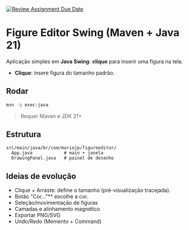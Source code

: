 [![Review Assignment Due Date](https://classroom.github.com/assets/deadline-readme-button-22041afd0340ce965d47ae6ef1cefeee28c7c493a6346c4f15d667ab976d596c.svg)](https://classroom.github.com/a/eFuicxch)
# Figure Editor Swing (Maven + Java 21)

Aplicação simples em **Java Swing**: **clique** para inserir uma figura na tela.
- **Clique**: insere figura do tamanho padrão.

## Rodar
```bash
mvn -q exec:java
```
> Requer Maven e JDK 21+

## Estrutura
```
src/main/java/br/com/mariojp/figureeditor/
  App.java            # main + janela
  DrawingPanel.java   # painel de desenho

```

## Ideias de evolução
- Clique + Arraste: define o tamanho (pré-visualização tracejada).
- Botão "Cor..."** escolhe a cor.
- Seleção/movimentação de figuras
- Camadas e alinhamento magnético
- Exportar PNG/SVG
- Undo/Redo (Memento + Command)
